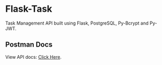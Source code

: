 # Flask-Task

Task Management API built using Flask, PostgreSQL, Py-Bcrypt and Py-JWT.

## Postman Docs

View API docs: <a href="https://documenter.getpostman.com/view/7913609/TzCLApXK">Click Here</a>.
